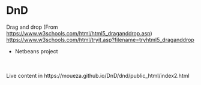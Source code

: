 # DnD
Drag and drop
(From https://www.w3schools.com/html/html5_draganddrop.asp)
https://www.w3schools.com/html/tryit.asp?filename=tryhtml5_draganddrop
+ Netbeans project
<br>
<br>
Live content in https://moueza.github.io/DnD/dnd/public_html/index2.html
